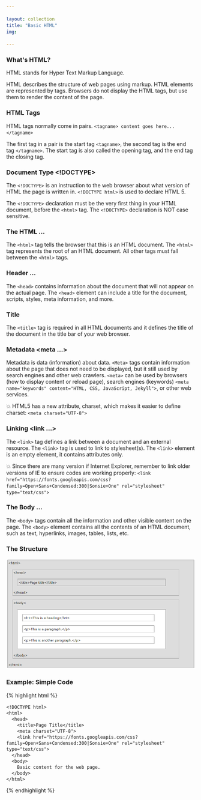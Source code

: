 ```yaml
---

layout: collection
title: "Basic HTML"
img:

---
```


### What's HTML?

HTML stands for Hyper Text Markup Language.

HTML describes the structure of web pages using markup. HTML elements are represented by tags. Browsers do not display the HTML tags, but use them to render the content of the page.

### HTML Tags

HTML tags normally come in pairs. `<tagname> content goes here... </tagname>`

The first tag in a pair is the start tag `<tagname>`, the second tag is the end tag `</tagname>`. The start tag is also called the opening tag, and the end tag the closing tag.

### Document Type <!DOCTYPE>

The `<!DOCTYPE>` is an instruction to the web browser about what version of HTML the page is written in. `<!DOCTYPE html>` is used to declare HTML 5.

The `<!DOCTYPE>` declaration must be the very first thing in your HTML document, before the `<html>` tag. The `<!DOCTYPE>` declaration is NOT case sensitive.

### The HTML <html>...</html>

The `<html>` tag tells the browser that this is an HTML document. The `<html>` tag represents the root of an HTML document. All other tags must fall between the `<html>` tags.

### Header <head>...</head>

The `<head>` contains information about the document that will not appear on the actual page. The `<head>` element can include a title for the document, scripts, styles, meta information, and more.

### Title <title>...</title>

The `<title>` tag is required in all HTML documents and it defines the title of the document in the title bar of your web browser.

### Metadata <meta ...>

Metadata is data (information) about data. `<Meta>` tags contain information about the page that does not need to be displayed, but it still used by search engines and other web crawlers. `<meta>` can be used by browsers (how to display content or reload page), search engines (keywords) `<meta name="keywords" content="HTML, CSS, JavaScript, Jekyll">`, or other web services.

💥 HTML5 has a new attribute, charset, which makes it easier to define charset: `<meta charset="UTF-8">`

### Linking <link ...>

The `<link>` tag defines a link between a document and an external resource. The `<link>` tag is used to link to stylesheet(s). The `<link>` element is an empty element, it contains attributes only.

💥 Since there are many version if Internet Explorer, remember to link older versions of IE to ensure codes are working properly: `<link href="https://fonts.googleapis.com/css?family=Open+Sans+Condensed:300|Sonsie+One" rel="stylesheet" type="text/css">`

### The Body <body>...</body>

The `<body>` tags contain all the information and other visible content on the page. The `<body>` element contains all the contents of an HTML document, such as text, hyperlinks, images, tables, lists, etc.

### The Structure

![Basic HTML Structure from w3schools.com](/pic/htmlstructure.PNG)

### Example: Simple Code

{% highlight html %}

    <!DOCTYPE html>
    <html>
      <head>
        <title>Page Title</title>
        <meta charset="UTF-8">
        <link href="https://fonts.googleapis.com/css?family=Open+Sans+Condensed:300|Sonsie+One" rel="stylesheet" type="text/css">
      </head>
      <body>
        Basic content for the web page.
      </body>
    </html>

{% endhighlight %}

